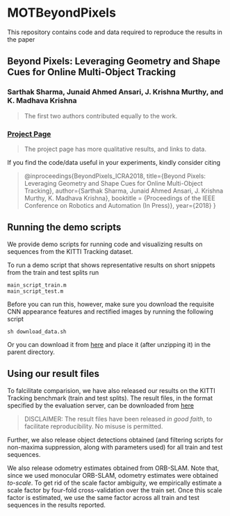 # MOTBeyondPixels

This repository contains code and data required to reproduce the results in the paper

## Beyond Pixels: Leveraging Geometry and Shape Cues for Online Multi-Object Tracking
### Sarthak Sharma, Junaid Ahmed Ansari, J. Krishna Murthy, and K. Madhava Krishna
> The first two authors contributed equally to the work.

### [Project Page](https://junaidcs032.github.io/Geometry_ObjectShape_MOT/)
> The project page has more qualitative results, and links to data.

If you find the code/data useful in your experiments, kindly consider citing

> @inproceedings{BeyondPixels_ICRA2018,
>   title={Beyond Pixels: Leveraging Geometry and Shape Cues for Online Multi-Object Tracking},
>   author={Sarthak Sharma, Junaid Ahmed Ansari, J. Krishna Murthy, K. Madhava Krishna},
>   booktitle = {Proceedings of the IEEE Conference on Robotics and Automation (In Press)},
>   year={2018}
> }


## Running the demo scripts

We provide demo scripts for running code and visualizing results on sequences from the KITTI Tracking dataset.

To run a demo script that shows representative results on short snippets from the train and test splits run

```
main_script_train.m
main_script_test.m
```

Before you can run this, however, make sure you download the requisite CNN appearance features and rectified images by running the following script
```
sh download_data.sh
```
Or you can download it from [here](https://drive.google.com/open?id=1BQrLvvCV3tomtBSdVE_orJxQOhHxcinG) and place it (after unzipping it) in the parent directory.

## Using our result files

To falcilitate comparision, we have also released our results on the KITTI Tracking benchmark (train and test splits). The result files, in the format specified by the evaluation server, can be downloaded from [here](https://drive.google.com/open?id=0B-9NOTtQ3zTQUTJORXlyTEZzR0M4UG1jUmRvS2ZCcE5ZUFI0)

> DISCLAIMER: The result files have been released *in good faith*, to facilitate reproducibility.
> No misuse is permitted.

Further, we also release object detections obtained (and filtering scripts for non-maxima suppression, along with parameters used) for all train and test sequences.

We also release odometry estimates obtained from ORB-SLAM. Note that, since we used monocular ORB-SLAM, odometry estimates were obtained *to-scale*. To get rid of the scale factor ambiguity, we empirically estimate a scale factor by four-fold cross-validation over the train set. Once this scale factor is estimated, we use the same factor across all train and test sequences in the results reported.
